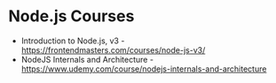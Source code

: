 # Node.js Courses
- Introduction to Node.js, v3 - https://frontendmasters.com/courses/node-js-v3/
- NodeJS Internals and Architecture - https://www.udemy.com/course/nodejs-internals-and-architecture